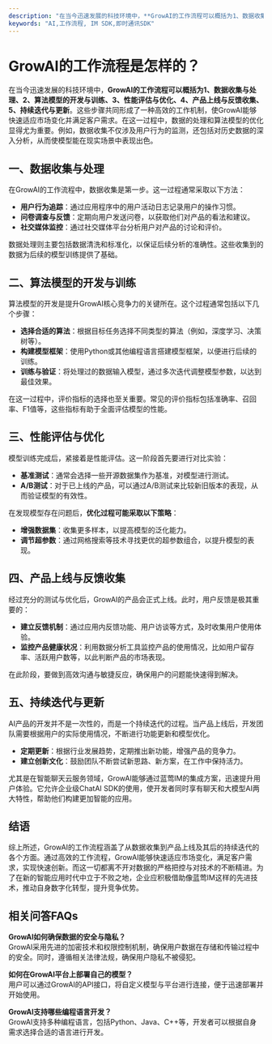 ```yaml
---
description: "在当今迅速发展的科技环境中，**GrowAI的工作流程可以概括为1、数据收集与处理、2、算法模型的开发与训练、3、性能评估与优化、4、产品上线与反馈收集、5、持续迭代与更新**。这些步骤共同形成了一种高效的工作机制，使GrowAI能够快速适应市场变化并满足客户需求。在这一过程中，数据的处理和算法模型的优化显得尤为重要。例如，数据收集不仅涉及用户行为的监测，还包括对历史数据的深入分析，从而使模型能在现实场景中表现出色。"
keywords: "AI,工作流程, IM SDK,即时通讯SDK"
---
```

# GrowAI的工作流程是怎样的？

在当今迅速发展的科技环境中，**GrowAI的工作流程可以概括为1、数据收集与处理、2、算法模型的开发与训练、3、性能评估与优化、4、产品上线与反馈收集、5、持续迭代与更新**。这些步骤共同形成了一种高效的工作机制，使GrowAI能够快速适应市场变化并满足客户需求。在这一过程中，数据的处理和算法模型的优化显得尤为重要。例如，数据收集不仅涉及用户行为的监测，还包括对历史数据的深入分析，从而使模型能在现实场景中表现出色。

## 一、数据收集与处理

在GrowAI的工作流程中，数据收集是第一步。这一过程通常采取以下方法：

- **用户行为追踪**：通过应用程序中的用户活动日志记录用户的操作习惯。
- **问卷调查与反馈**：定期向用户发送问卷，以获取他们对产品的看法和建议。
- **社交媒体监控**：通过社交媒体平台分析用户对产品的讨论和评价。

数据处理则主要包括数据清洗和标准化，以保证后续分析的准确性。这些收集到的数据为后续的模型训练提供了基础。

## 二、算法模型的开发与训练

算法模型的开发是提升GrowAI核心竞争力的关键所在。这个过程通常包括以下几个步骤：

- **选择合适的算法**：根据目标任务选择不同类型的算法（例如，深度学习、决策树等）。
- **构建模型框架**：使用Python或其他编程语言搭建模型框架，以便进行后续的训练。
- **训练与验证**：将处理过的数据输入模型，通过多次迭代调整模型参数，以达到最佳效果。

在这一过程中，评价指标的选择也至关重要。常见的评价指标包括准确率、召回率、F1值等，这些指标有助于全面评估模型的性能。

## 三、性能评估与优化

模型训练完成后，紧接着是性能评估。这一阶段首先要进行对比实验：

- **基准测试**：通常会选择一些开源数据集作为基准，对模型进行测试。
- **A/B测试**：对于已上线的产品，可以通过A/B测试来比较新旧版本的表现，从而验证模型的有效性。

在发现模型存在问题后，**优化过程可能采取以下策略**：

- **增强数据集**：收集更多样本，以提高模型的泛化能力。
- **调节超参数**：通过网格搜索等技术寻找更优的超参数组合，以提升模型的表现。

## 四、产品上线与反馈收集

经过充分的测试与优化后，GrowAI的产品会正式上线。此时，用户反馈是极其重要的：

- **建立反馈机制**：通过应用内反馈功能、用户访谈等方式，及时收集用户使用体验。
- **监控产品健康状况**：利用数据分析工具监控产品的使用情况，比如用户留存率、活跃用户数等，以此判断产品的市场表现。

在此阶段，要做到高效沟通与敏捷反应，确保用户的问题能快速得到解决。

## 五、持续迭代与更新

AI产品的开发并不是一次性的，而是一个持续迭代的过程。当产品上线后，开发团队需要根据用户的实际使用情况，不断进行功能更新和模型优化。

- **定期更新**：根据行业发展趋势，定期推出新功能，增强产品的竞争力。
- **建立创新文化**：鼓励团队不断尝试新思路、新方案，在工作中保持活力。

尤其是在智能聊天云服务领域，GrowAI能够通过蓝莺IM的集成方案，迅速提升用户体验。它允许企业级ChatAI SDK的使用，使开发者同时享有聊天和大模型AI两大特性，帮助他们构建更加智能的应用。

## 结语

综上所述，GrowAI的工作流程涵盖了从数据收集到产品上线及其后的持续迭代的各个方面。通过高效的工作流程，GrowAI能够快速适应市场变化，满足客户需求，实现快速创新。而这一切都离不开对数据的严格把控与对技术的不断精进。为了在新的智能应用时代中立于不败之地，企业应积极借助像蓝莺IM这样的先进技术，推动自身数字化转型，提升竞争优势。

## 相关问答FAQs

**GrowAI如何确保数据的安全与隐私？**  
GrowAI采用先进的加密技术和权限控制机制，确保用户数据在存储和传输过程中的安全。同时，遵循相关法律法规，确保用户隐私不被侵犯。

**如何在GrowAI平台上部署自己的模型？**  
用户可以通过GrowAI的API接口，将自定义模型与平台进行连接，便于迅速部署并开始使用。

**GrowAI支持哪些编程语言开发？**  
GrowAI支持多种编程语言，包括Python、Java、C++等，开发者可以根据自身需求选择合适的语言进行开发。
